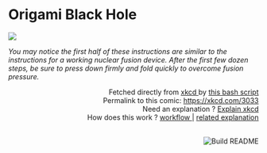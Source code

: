 # <b>Origami Black Hole</b>

[![](https://imgs.xkcd.com/comics/origami_black_hole.png)](https://xkcd.com/3033)

<i>You may notice the first half of these instructions are similar to the instructions for a working nuclear fusion device. After the first few dozen steps, be sure to press down firmly and fold quickly to overcome fusion pressure.</i>

<div align="right">
  Fetched directly from
  <a href="https://xkcd.com">
    xkcd
  </a>
  by
  <a href="https://github.com/Vanille-N/Vanille-N/blob/master/fetch">
    this bash script
  </a>
</div>
<div align="right">
  Permalink to this comic:
  <a href="https://xkcd.com/3033">
    https://xkcd.com/3033
  </a>
</div>
<div align="right">
  Need an explanation ?
  <a href="https://www.explainxkcd.com/wiki/index.php/3033">
    Explain xkcd
  </a>
</div>
<div align="right">
  How does this work ?
  <a href="https://github.com/Vanille-N/Vanille-N/blob/master/.github/workflows/build.yml">
    workflow
  </a>
  |
  <a href="https://simonwillison.net/2020/Jul/10/self-updating-profile-readme/">
    related explanation
  </a>
</div><br>

<a href="https://github.com/Vanille-N/Vanille-N/actions"><img src="https://github.com/Vanille-N/Vanille-N/workflows/Build%20README/badge.svg" align="right" alt="Build README"></a>

